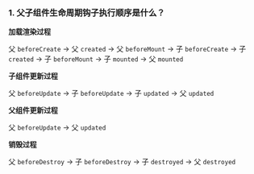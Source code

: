 ### 1. 父子组件生命周期钩子执行顺序是什么？

**加载渲染过程**

父 `beforeCreate` -> 父 `created` -> 父 `beforeMount` -> 子 `beforeCreate` -> 子 `created` -> 子 `beforeMount` -> 子 `mounted` -> 父 `mounted`

**子组件更新过程**

父 `beforeUpdate` -> 子 `beforeUpdate` -> 子 `updated` -> 父 `updated`

**父组件更新过程**

父 `beforeUpdate` -> 父 `updated`

**销毁过程**

父 `beforeDestroy` -> 子 `beforeDestroy` -> 子 `destroyed` -> 父 `destroyed`


